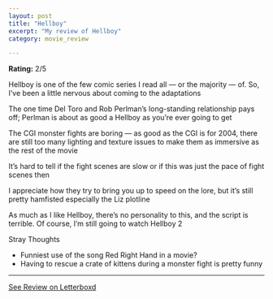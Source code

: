 ```yaml
---
layout: post
title: "Hellboy"
excerpt: "My review of Hellboy"
category: movie_review

---
```


**Rating:** 2/5

Hellboy is one of the few comic series I read all — or the majority — of. So, I’ve been a little nervous about coming to the adaptations

The one time Del Toro and Rob Perlman’s long-standing relationship pays off; Perlman is about as good a Hellboy as you’re ever going to get

The CGI monster fights are boring — as good as the CGI is for 2004, there are still too many lighting and texture issues to make them as immersive as the rest of the movie

It’s hard to tell if the fight scenes are slow or if this was just the pace of fight scenes then

I appreciate how they try to bring you up to speed on the lore, but it’s still pretty hamfisted especially the Liz plotline

As much as I like Hellboy, there’s no personality to this, and the script is terrible. Of course, I’m still going to watch Hellboy 2

Stray Thoughts
* Funniest use of the song Red Right Hand in a movie?
* Having to rescue a crate of kittens during a monster fight is pretty funny

<hr>

[See Review on Letterboxd](https://boxd.it/4cCW9h)
